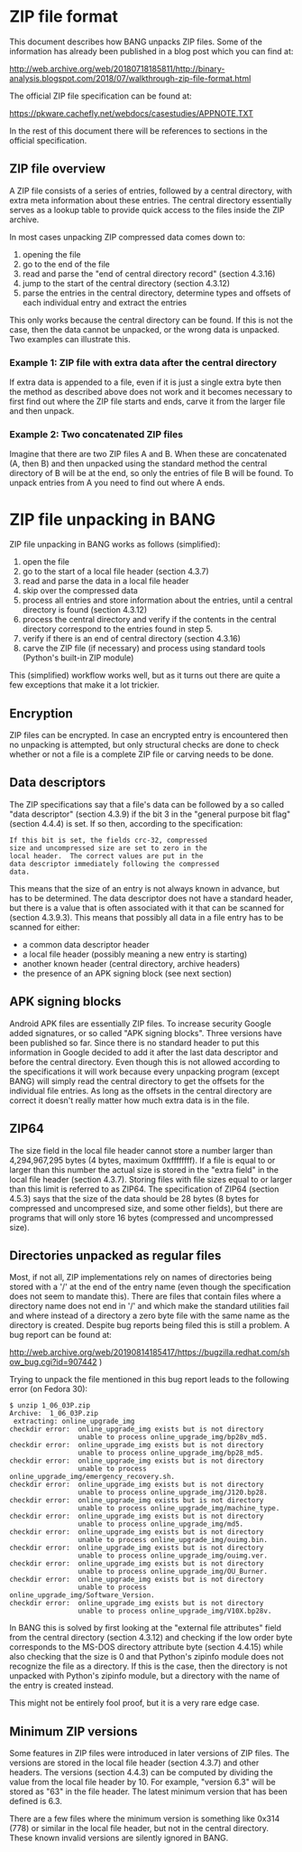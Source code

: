 # ZIP file format

This document describes how BANG unpacks ZIP files. Some of the information has
already been published in a blog post which you can find at:

http://web.archive.org/web/20180718185811/http://binary-analysis.blogspot.com/2018/07/walkthrough-zip-file-format.html

The official ZIP file specification can be found at:

https://pkware.cachefly.net/webdocs/casestudies/APPNOTE.TXT

In the rest of this document there will be references to sections in the
official specification.

## ZIP file overview

A ZIP file consists of a series of entries, followed by a central directory,
with extra meta information about these entries. The central directory
essentially serves as a lookup table to provide quick access to the files inside
the ZIP archive.

In most cases unpacking ZIP compressed data comes down to:

1. opening the file
2. go to the end of the file
3. read and parse the "end of central directory record" (section 4.3.16)
4. jump to the start of the central directory (section 4.3.12)
5. parse the entries in the central directory, determine types and offsets of
   each individual entry and extract the entries

This only works because the central directory can be found. If this is not the
case, then the data cannot be unpacked, or the wrong data is unpacked. Two
examples can illustrate this.

### Example 1: ZIP file with extra data after the central directory

If extra data is appended to a file, even if it is just a single extra byte
then the method as described above does not work and it becomes necessary to
first find out where the ZIP file starts and ends, carve it from the larger
file and then unpack.

### Example 2: Two concatenated ZIP files

Imagine that there are two ZIP files A and B. When these are concatenated (A,
then B) and then unpacked using the standard method the central directory of
B will be at the end, so only the entries of file B will be found. To unpack
entries from A you need to find out where A ends.

# ZIP file unpacking in BANG

ZIP file unpacking in BANG works as follows (simplified):

1. open the file
2. go to the start of a local file header (section 4.3.7)
3. read and parse the data in a local file header
4. skip over the compressed data
5. process all entries and store information about the entries, until a central
   directory is found (section 4.3.12)
6. process the central directory and verify if the contents in the central
   directory correspond to the entries found in step 5.
7. verify if there is an end of central directory (section 4.3.16)
8. carve the ZIP file (if necessary) and process using standard tools
   (Python's built-in ZIP module)

This (simplified) workflow works well, but as it turns out there are quite a
few exceptions that make it a lot trickier.

## Encryption

ZIP files can be encrypted. In case an encrypted entry is encountered then
no unpacking is attempted, but only structural checks are done to check
whether or not a file is a complete ZIP file or carving needs to be done.

## Data descriptors

The ZIP specifications say that a file's data can be followed by a so called
"data descriptor" (section 4.3.9) if the bit 3 in the "general purpose bit
flag" (section 4.4.4) is set. If so then, according to the specification:

    If this bit is set, the fields crc-32, compressed 
    size and uncompressed size are set to zero in the 
    local header.  The correct values are put in the 
    data descriptor immediately following the compressed
    data.

This means that the size of an entry is not always known in advance, but has
to be determined. The data descriptor does not have a standard header, but there
is a value that is often associated with it that can be scanned for (section
4.3.9.3). This means that possibly all data in a file entry has to be scanned
for either:

* a common data descriptor header
* a local file header (possibly meaning a new entry is starting)
* another known header (central directory, archive headers)
* the presence of an APK signing block (see next section)

## APK signing blocks

Android APK files are essentially ZIP files. To increase security Google added
signatures, or so called "APK signing blocks". Three versions have been
published so far. Since there is no standard header to put this information in
Google decided to add it after the last data descriptor and before the central
directory. Even though this is not allowed according to the specifications it
will work because every unpacking program (except BANG) will simply read the
central directory to get the offsets for the individual file entries. As long
as the offsets in the central directory are correct it doesn't really matter
how much extra data is in the file.

## ZIP64

The size field in the local file header cannot store a number larger than
4,294,967,295 bytes (4 bytes, maximum 0xffffffff). If a file is equal to or
larger than this number the actual size is stored in the "extra field" in the
local file header (section 4.3.7). Storing files with file sizes equal to or
larger than this limit is referred to as ZIP64. The specification of ZIP64
(section 4.5.3) says that the size of the data should be 28 bytes (8 bytes for
compressed and uncompresed size, and some other fields), but there are programs
that will only store 16 bytes (compressed and uncompressed size).

## Directories unpacked as regular files

Most, if not all, ZIP implementations rely on names of directories being stored
with a '/' at the end of the entry name (even though the specification does not
seem to mandate this). There are files that contain files where a directory
name does not end in '/' and which make the standard utilities fail and where
instead of a directory a zero byte file with the same name as the directory is
created. Despite bug reports being filed this is still a problem. A bug report
can be found at:

http://web.archive.org/web/20190814185417/https://bugzilla.redhat.com/show_bug.cgi?id=907442 )

Trying to unpack the file mentioned in this bug report leads to the following
error (on Fedora 30):

    $ unzip 1_06_03P.zip
    Archive:  1_06_03P.zip
     extracting: online_upgrade_img
    checkdir error:  online_upgrade_img exists but is not directory
                     unable to process online_upgrade_img/bp28v_md5.
    checkdir error:  online_upgrade_img exists but is not directory
                     unable to process online_upgrade_img/bp28_md5.
    checkdir error:  online_upgrade_img exists but is not directory
                     unable to process online_upgrade_img/emergency_recovery.sh.
    checkdir error:  online_upgrade_img exists but is not directory
                     unable to process online_upgrade_img/J120.bp28.
    checkdir error:  online_upgrade_img exists but is not directory
                     unable to process online_upgrade_img/machine_type.
    checkdir error:  online_upgrade_img exists but is not directory
                     unable to process online_upgrade_img/md5.
    checkdir error:  online_upgrade_img exists but is not directory
                     unable to process online_upgrade_img/ouimg.bin.
    checkdir error:  online_upgrade_img exists but is not directory
                     unable to process online_upgrade_img/ouimg.ver.
    checkdir error:  online_upgrade_img exists but is not directory
                     unable to process online_upgrade_img/OU_Burner.
    checkdir error:  online_upgrade_img exists but is not directory
                     unable to process online_upgrade_img/Software_Version.
    checkdir error:  online_upgrade_img exists but is not directory
                     unable to process online_upgrade_img/V10X.bp28v.

In BANG this is solved by first looking at the "external file attributes"
field from the central directory (section 4.3.12) and checking if the low
order byte corresponds to the MS-DOS directory attribute byte (section 4.4.15)
while also checking that the size is 0 and that Python's zipinfo module does
not recognize the file as a directory. If this is the case, then the directory
is not unpacked with Python's zipinfo module, but a directory with the name of
the entry is created instead.

This might not be entirely fool proof, but it is a very rare edge case.

## Minimum ZIP versions

Some features in ZIP files were introduced in later versions of ZIP files. The
versions are stored in the local file header (section 4.3.7) and other headers.
The versions (section 4.4.3) can be computed by dividing the value from the
local file header by 10. For example, "version 6.3" will be stored as "63" in
the file header. The latest minimum version that has been defined is 6.3.

There are a few files where the minimum version is something like 0x314 (778)
or similar in the local file header, but not in the central directory. These
known invalid versions are silently ignored in BANG.
